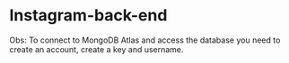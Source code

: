 # Instagram-back-end
Obs: To connect to MongoDB Atlas and access the database you need to create an account, create a key and username.
